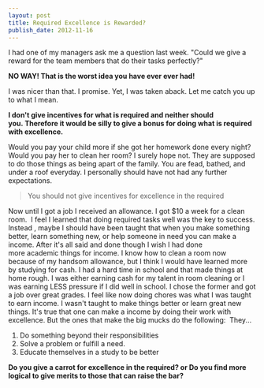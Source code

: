 ```yaml
---
layout: post
title: Required Excellence is Rewarded?
publish_date: 2012-11-16
---
```


I had one of my managers ask me a question last week. "Could we give a reward for the team members that do their tasks perfectly?"

<strong>NO WAY! That is the worst idea you have ever ever had!</strong>

<strong></strong>I was nicer than that. I promise. Yet, I was taken aback. Let me catch you up to what I mean.

<strong>I don't give incentives for what is required and neither should you. Therefore it would be silly to give a bonus for doing what is required with excellence.</strong>

<strong></strong>Would you pay your child more if she got her homework done every night? Would you pay her to clean her room? I surely hope not. They are supposed to do those things as being apart of the family. You are fead, bathed, and under a roof everyday. I personally should have not had any further expectations.

<blockquote>You should not give incentives for excellence in the required</blockquote>
Now until I got a job I received an allowance. I got $10 a week for a clean room.  I feel I learned that doing required tasks well was the key to success. Instead , maybe I should have been taught that when you make something better, learn something new, or help someone in need you can make a income. After it's all said and done though I wish I had done more academic things for income. I know how to clean a room now because of my handsom allowance, but I think I would have learned more by studying for cash. I had a hard time in school and that made things at home rough. I was either earning cash for my talent in room cleaning or I was earning LESS pressure if I did well in school. I chose the former and got a job over great grades. I feel like now doing chores was what I was taught to earn income. I wasn't taught to make things better or learn great new things. It's true that one can make a income by doing their work with excellence. But the ones that make the big mucks do the following:  They...
<ol>
	<li>Do something beyond their responsibilities</li>
	<li>Solve a problem or fulfill a need.</li>
	<li>Educate themselves in a study to be better</li>
</ol>
<div></div>
<div><strong>Do you give a carrot for excellence in the required? or Do you find more logical to give merits to those that can raise the bar?</strong></div>
&nbsp;
